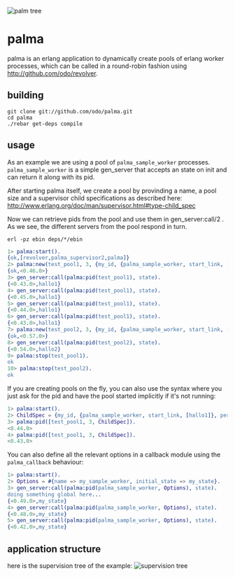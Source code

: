 ![palm tree](https://raw.githubusercontent.com/odo/palma/e1b776c94a944ce4ac056458e9292ec112919617/doc/palm_tree.png "palm tree")

# palma


palma is an erlang application to dynamically create pools of erlang worker processes, which can be called in a round-robin fashion using http://github.com/odo/revolver.

## building

```
git clone git://github.com/odo/palma.git
cd palma
./rebar get-deps compile
```

## usage

As an example we are using a pool of `palma_sample_worker` processes. `palma_sample_worker` is a simple gen_server that accepts an state on init and can return it along with its pid.

After starting palma itself, we create a pool by provinding a name, a pool size and a supervisor child specifications as described here: http://www.erlang.org/doc/man/supervisor.html#type-child_spec

Now we can retrieve pids from the pool and use them in gen_server:call/2 .
As we see, the different servers from the pool respond in turn.

`erl -pz ebin deps/*/ebin`

```erlang
1> palma:start().
{ok,[revolver,palma_supervisor2,palma]}
2> palma:new(test_pool1, 3, {my_id, {palma_sample_worker, start_link, [hallo1]}, permanent, 1000, worker, [palma_sample_worker]}).
{ok,<0.46.0>}
3> gen_server:call(palma:pid(test_pool1), state).
{<0.43.0>,hallo1}
4> gen_server:call(palma:pid(test_pool1), state).
{<0.45.0>,hallo1}
5> gen_server:call(palma:pid(test_pool1), state).
{<0.44.0>,hallo1}
6> gen_server:call(palma:pid(test_pool1), state).
{<0.43.0>,hallo1}
7> palma:new(test_pool2, 3, {my_id, {palma_sample_worker, start_link, [hallo2]}, permanent, 1000, worker, [palma_sample_worker]}).
{ok,<0.57.0>}
8> gen_server:call(palma:pid(test_pool2), state).
{<0.54.0>,hallo2}
9> palma:stop(test_pool1).
ok
10> palma:stop(test_pool2).
ok
```

If you are creating pools on the fly, you can also use the syntax where you just ask for the pid and have the pool started implicitly if it's not running:

```erlang
1> palma:start().
2> ChildSpec = {my_id, {palma_sample_worker, start_link, [hallo1]}, permanent, 1000, worker, [palma_sample_worker]}.
3> palma:pid([test_pool1, 3, ChildSpec]).
<0.44.0>
4> palma:pid([test_pool1, 3, ChildSpec]).
<0.43.0>
```

You can also define all the relevant options in a callback module using the `palma_callback` behaviour:

```erlang
1> palma:start().
2> Options = #{name => my_sample_worker, initial_state => my_state}.
3> gen_server:call(palma:pid(palma_sample_worker, Options), state).
doing something global here...
{<0.49.0>,my_state}
4> gen_server:call(palma:pid(palma_sample_worker, Options), state).
{<0.48.0>,my_state}
5> gen_server:call(palma:pid(palma_sample_worker, Options), state).
{<0.42.0>,my_state}
```

## application structure

here is the supervision tree of the example:
![supervision tree](../master/doc/palma_tree.png?raw=true "supervision tree")

